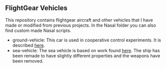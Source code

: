 ## FlightGear Vehicles
This repository contains flightgear aircraft and other vehicles that I have made or modified from previous projects. In the Nasal folder you can also find custom made Nasal scripts. 

* ground-vehicle: This car is used in cooperative control experiments. It is described [here](https://github.com/laperss/fg-cc-sim).
* sea-vehicle: The sea vehicle is based on work found [here](http://wiki.flightgear.org/Swedish_Navy_T21_class_MTB). The ship has been remade to have slightly different properties and the weapons have been removed. 
